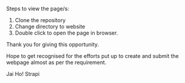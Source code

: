 Steps to view the page/s:

1. Clone the repository
2. Change directory to website
3. Double click to open the page in browser. 

Thank you for giving this opportunity. 

Hope to get recognised for the efforts put up to create and submit the webpage almost as per the requirement. 

Jai Ho! Strapi
